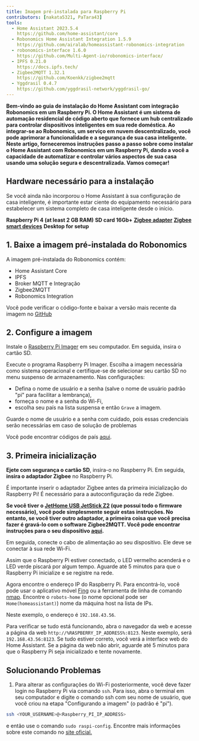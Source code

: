 ```yaml
---
title: Imagem pré-instalada para Raspberry Pi
contributors: [nakata5321, PaTara43]
tools:
  - Home Assistant 2023.5.4
    https://github.com/home-assistant/core
  - Robonomics Home Assistant Integration 1.5.9
    https://github.com/airalab/homeassistant-robonomics-integration
  - robonomics-interface 1.6.0
    https://github.com/Multi-Agent-io/robonomics-interface/
  - IPFS 0.21.0
    https://docs.ipfs.tech/
  - Zigbee2MQTT 1.32.1
    https://github.com/Koenkk/zigbee2mqtt
  - Yggdrasil 0.4.7
    https://github.com/yggdrasil-network/yggdrasil-go/
---
```


**Bem-vindo ao guia de instalação do Home Assistant com integração Robonomics em um Raspberry Pi. O Home Assistant é um sistema de automação residencial de código aberto que fornece um hub centralizado para controlar dispositivos inteligentes em sua rede doméstica. Ao integrar-se ao Robonomics, um serviço em nuvem descentralizado, você pode aprimorar a funcionalidade e a segurança de sua casa inteligente. Neste artigo, forneceremos instruções passo a passo sobre como instalar o Home Assistant com Robonomics em um Raspberry Pi, dando a você a capacidade de automatizar e controlar vários aspectos de sua casa usando uma solução segura e descentralizada. Vamos começar!**

## Hardware necessário para a instalação

Se você ainda não incorporou o Home Assistant à sua configuração de casa inteligente, é importante estar ciente do equipamento necessário para estabelecer um sistema completo de casa inteligente desde o início.

  <robo-wiki-grid-element-wrapper textAlign="center" :columns="3" flexible>
    <robo-wiki-grid-element>
      <robo-wiki-picture src="home-assistant/need_2.png" /> 
      <b>Raspberry Pi 4 (at least 2 GB RAM)</b>
    </robo-wiki-grid-element>
    <robo-wiki-grid-element>
      <robo-wiki-picture src="home-assistant/need_3.png" /> 
      <b>SD card 16Gb+</b>
    </robo-wiki-grid-element>
    <robo-wiki-grid-element>
      <robo-wiki-picture src="home-assistant/need_7.png" /> 
      <a href="https://www.zigbee2mqtt.io/information/supported_adapters.html" target="_blank"><b>Zigbee adapter</b></a>
    </robo-wiki-grid-element>
  </robo-wiki-grid-element-wrapper>

  <robo-wiki-grid-element-wrapper textAlign="center" :columns="2">
    <robo-wiki-grid-element>
      <robo-wiki-picture src="home-assistant/need_5.png" />
      <a href="https://www.zigbee2mqtt.io/supported-devices/" target="_blank"><b>Zigbee smart devices</b></a>
    </robo-wiki-grid-element>
    <robo-wiki-grid-element>
      <robo-wiki-picture src="home-assistant/need_9.png" />
      <b>Desktop for setup</b>
    </robo-wiki-grid-element>
  </robo-wiki-grid-element-wrapper>


## 1. Baixe a imagem pré-instalada do Robonomics

A imagem pré-instalada do Robonomics contém:
- Home Assistant Core
- IPFS
- Broker MQTT e Integração
- Zigbee2MQTT
- Robonomics Integration

<robo-wiki-button label="Download image (~528 Mb)" link="https://crustipfs.info/ipfs/QmeDPrNYLQKFCZgPmxyxDWSAXSjSaw7Dx46d9p3JSGM1hA?filename=robonomics_rpi.xz&download=true" />

<robo-wiki-note type="warning" title="For advanced users">

Você pode verificar o código-fonte e baixar a versão mais recente da imagem no [GitHub](https://github.com/airalab/Robonomics-HomeAssistant-image/releases)

</robo-wiki-note>


## 2. Configure a imagem

Instale o [Raspberry Pi Imager](https://www.raspberrypi.com/software/) em seu computador. Em seguida, insira o cartão SD.

<robo-wiki-picture src="home-assistant/insert-sd-card.gif" alt="insert SD card" />


Execute o programa Raspberry Pi Imager. Escolha a imagem necessária como sistema operacional e certifique-se de selecionar seu cartão SD no menu suspenso de armazenamento.
Nas configurações:
- Defina o nome de usuário e a senha (salve o nome de usuário padrão "pi" para facilitar a lembrança),  
- forneça o nome e a senha do Wi-Fi, 
- escolha seu país na lista suspensa
e então `Grave` a imagem. 
                   
<robo-wiki-note type="note">Guarde o nome de usuário e a senha com cuidado, pois essas credenciais serão necessárias em caso de solução de problemas</robo-wiki-note>
                        
<robo-wiki-video autoplay loop controls :videos="[{src: 'https://cloudflare-ipfs.com/ipfs/QmSZM7uVizqQjLnKJy2kifs9uDZB91MgALDBARenkzU3mb', type:'mp4'}]" cover="covers/cover-1.png" />

Você pode encontrar códigos de país [aqui](https://en.wikipedia.org/wiki/List_of_ISO_3166_country_codes).

## 3. Primeira inicialização

**Ejete com segurança o cartão SD**, insira-o no Raspberry Pi. Em seguida, **insira o adaptador Zigbee** no Raspberry Pi.

<robo-wiki-note type="warning">É importante inserir o adaptador Zigbee antes da primeira inicialização do Raspberry Pi! 
É necessário para a autoconfiguração da rede Zigbee.</robo-wiki-note>

**Se você tiver o [JetHome USB JetStick Z2](https://jethome.ru/z2/?sl=en) (que possui todo o firmware necessário), você pode simplesmente seguir estas instruções. No entanto, se você tiver outro adaptador, a primeira coisa que você precisa fazer é gravá-lo com o software Zigbee2MQTT. Você pode encontrar instruções para o seu dispositivo [aqui](https://www.zigbee2mqtt.io/information/supported_adapters.html).**

Em seguida, conecte o cabo de alimentação ao seu dispositivo. Ele deve se conectar à sua rede Wi-Fi. 

<robo-wiki-picture src="home-assistant/first-start.gif" alt="first boot" />

Assim que o Raspberry Pi estiver conectado, o LED vermelho acenderá e o LED verde piscará por algum tempo. Aguarde até 5 minutos para que o Raspberry Pi inicialize e se registre na rede.

Agora encontre o endereço IP do Raspberry Pi. Para encontrá-lo, você pode usar o aplicativo móvel [Fing](https://www.fing.com/products) ou 
a ferramenta de linha de comando [nmap](https://vitux.com/find-devices-connected-to-your-network-with-nmap/). Encontre o `robots-home` (o nome opcional pode ser `Home(homeassistant)`) 
nome da máquina host na lista de IPs. 

Neste exemplo, o endereço é `192.168.43.56`. 

Para verificar se tudo está funcionando, abra o navegador da web e acesse a página da web `http://%RASPBERRY_IP_ADDRESS%:8123`. Neste exemplo, será `192.168.43.56:8123`.
Se tudo estiver correto, você verá a interface web do Home Assistant. Se a página da web não abrir, aguarde até 5 minutos para que o Raspberry Pi seja inicializado e tente novamente. 

<robo-wiki-video loop controls :videos="[{src: 'https://crustipfs.info/ipfs/QmXjFaTd81dLrMgADtENmSqbS2uJuLJUgQUrmDu2CsSuAq', type:'mp4'}]"  cover="covers/cover-2.png" />


## Solucionando Problemas

1. Para alterar as configurações do Wi-Fi posteriormente, você deve fazer login no Raspberry Pi via comando `ssh`. Para isso, abra o terminal em seu computador
e digite o comando ssh com seu nome de usuário, que você criou na etapa "Configurando a imagem" (o padrão é "pi"). 

<code-helper additionalLine="your_username@your_hostname">

```bash
ssh <YOUR_USERNAME>@<Raspberry_PI_IP_ADDRESS>
```
</code-helper>

e então use o comando `sudo raspi-config`. Encontre mais informações sobre este comando no [site oficial.](https://www.raspberrypi.com/documentation/computers/configuration.html)
